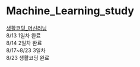 # Machine_Learning_study
[생활코딩_머신러닝](https://opentutorials.org/module/4966)<br>
8/13 1일차 완료<br>
8/14 2일차 완료<br>
8/17~8/23 3일차<br>
8/23 생활코딩 완료
